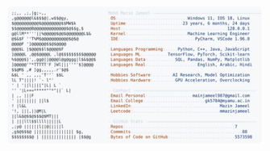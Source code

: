<picture>
  <source srcset="https://raw.githubusercontent.com/mmazinjameel/mmazinjameel/main/dark_mode.svg?v=1748556601" media="(prefers-color-scheme: dark)">
  <img src="https://raw.githubusercontent.com/mmazinjameel/mmazinjameel/main/light_mode.svg?v=1748556601">
</picture>
